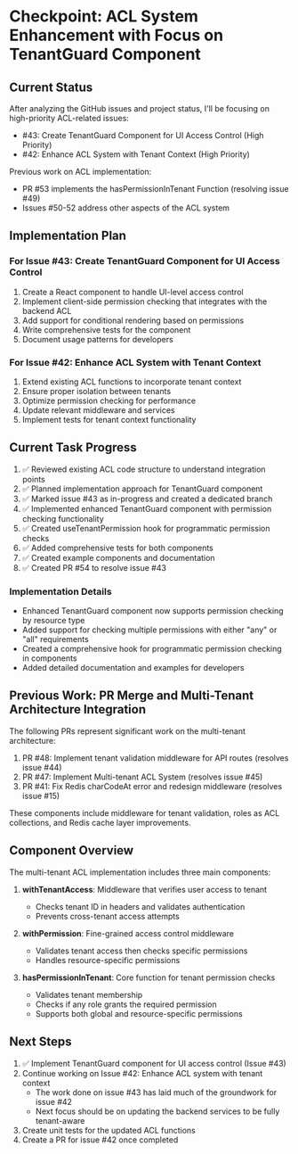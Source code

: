 # Checkpoint: ACL System Enhancement with Focus on TenantGuard Component

## Current Status
After analyzing the GitHub issues and project status, I'll be focusing on high-priority ACL-related issues:
- #43: Create TenantGuard Component for UI Access Control (High Priority)
- #42: Enhance ACL System with Tenant Context (High Priority)

Previous work on ACL implementation:
- PR #53 implements the hasPermissionInTenant Function (resolving issue #49)
- Issues #50-52 address other aspects of the ACL system

## Implementation Plan

### For Issue #43: Create TenantGuard Component for UI Access Control
1. Create a React component to handle UI-level access control
2. Implement client-side permission checking that integrates with the backend ACL
3. Add support for conditional rendering based on permissions
4. Write comprehensive tests for the component
5. Document usage patterns for developers

### For Issue #42: Enhance ACL System with Tenant Context
1. Extend existing ACL functions to incorporate tenant context
2. Ensure proper isolation between tenants
3. Optimize permission checking for performance
4. Update relevant middleware and services
5. Implement tests for tenant context functionality

## Current Task Progress
1. ✅ Reviewed existing ACL code structure to understand integration points
2. ✅ Planned implementation approach for TenantGuard component
3. ✅ Marked issue #43 as in-progress and created a dedicated branch
4. ✅ Implemented enhanced TenantGuard component with permission checking functionality
5. ✅ Created useTenantPermission hook for programmatic permission checks
6. ✅ Added comprehensive tests for both components
7. ✅ Created example components and documentation
8. ✅ Created PR #54 to resolve issue #43

### Implementation Details
- Enhanced TenantGuard component now supports permission checking by resource type
- Added support for checking multiple permissions with either "any" or "all" requirements
- Created a comprehensive hook for programmatic permission checking in components
- Added detailed documentation and examples for developers

## Previous Work: PR Merge and Multi-Tenant Architecture Integration

The following PRs represent significant work on the multi-tenant architecture:
1. PR #48: Implement tenant validation middleware for API routes (resolves issue #44)
2. PR #47: Implement Multi-tenant ACL System (resolves issue #45)
3. PR #41: Fix Redis charCodeAt error and redesign middleware (resolves issue #15)

These components include middleware for tenant validation, roles as ACL collections, and Redis cache layer improvements.

## Component Overview
The multi-tenant ACL implementation includes three main components:

1. **withTenantAccess**: Middleware that verifies user access to tenant
   - Checks tenant ID in headers and validates authentication
   - Prevents cross-tenant access attempts

2. **withPermission**: Fine-grained access control middleware
   - Validates tenant access then checks specific permissions
   - Handles resource-specific permissions

3. **hasPermissionInTenant**: Core function for tenant permission checks
   - Validates tenant membership
   - Checks if any role grants the required permission
   - Supports both global and resource-specific permissions

## Next Steps

1. ✅ Implement TenantGuard component for UI access control (Issue #43)
2. Continue working on Issue #42: Enhance ACL system with tenant context
   - The work done on issue #43 has laid much of the groundwork for issue #42
   - Next focus should be on updating the backend services to be fully tenant-aware
3. Create unit tests for the updated ACL functions
4. Create a PR for issue #42 once completed
